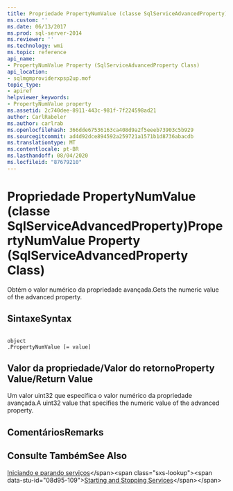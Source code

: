 ```yaml
---
title: Propriedade PropertyNumValue (classe SqlServiceAdvancedProperty) | Microsoft Docs
ms.custom: ''
ms.date: 06/13/2017
ms.prod: sql-server-2014
ms.reviewer: ''
ms.technology: wmi
ms.topic: reference
api_name:
- PropertyNumValue Property (SqlServiceAdvancedProperty Class)
api_location:
- sqlmgmproviderxpsp2up.mof
topic_type:
- apiref
helpviewer_keywords:
- PropertyNumValue property
ms.assetid: 2c740dee-8911-443c-981f-7f224598ad21
author: CarlRabeler
ms.author: carlrab
ms.openlocfilehash: 366dde67536163ca408d9a2f5eeeb73903c5b929
ms.sourcegitcommit: ad4d92dce894592a259721a1571b1d8736abacdb
ms.translationtype: MT
ms.contentlocale: pt-BR
ms.lasthandoff: 08/04/2020
ms.locfileid: "87679210"
---
```

# <a name="propertynumvalue-property-sqlserviceadvancedproperty-class"></a><span data-ttu-id="08d95-102">Propriedade PropertyNumValue (classe SqlServiceAdvancedProperty)</span><span class="sxs-lookup"><span data-stu-id="08d95-102">PropertyNumValue Property (SqlServiceAdvancedProperty Class)</span></span>
  <span data-ttu-id="08d95-103">Obtém o valor numérico da propriedade avançada.</span><span class="sxs-lookup"><span data-stu-id="08d95-103">Gets the numeric value of the advanced property.</span></span>  
  
## <a name="syntax"></a><span data-ttu-id="08d95-104">Sintaxe</span><span class="sxs-lookup"><span data-stu-id="08d95-104">Syntax</span></span>  
  
```  
  
object  
.PropertyNumValue [= value]  
```  
  
## <a name="property-valuereturn-value"></a><span data-ttu-id="08d95-105">Valor da propriedade/Valor do retorno</span><span class="sxs-lookup"><span data-stu-id="08d95-105">Property Value/Return Value</span></span>  
 <span data-ttu-id="08d95-106">Um valor uint32 que especifica o valor numérico da propriedade avançada.</span><span class="sxs-lookup"><span data-stu-id="08d95-106">A uint32 value that specifies the numeric value of the advanced property.</span></span>  
  
## <a name="remarks"></a><span data-ttu-id="08d95-107">Comentários</span><span class="sxs-lookup"><span data-stu-id="08d95-107">Remarks</span></span>  
  
## <a name="see-also"></a><span data-ttu-id="08d95-108">Consulte Também</span><span class="sxs-lookup"><span data-stu-id="08d95-108">See Also</span></span>  
 <span data-ttu-id="08d95-109">[Iniciando e parando serviços](https://technet.microsoft.com/library/ms174886\(v=sql.105\).aspx)</span><span class="sxs-lookup"><span data-stu-id="08d95-109">[Starting and Stopping Services](https://technet.microsoft.com/library/ms174886\(v=sql.105\).aspx)</span></span>  
  
  
